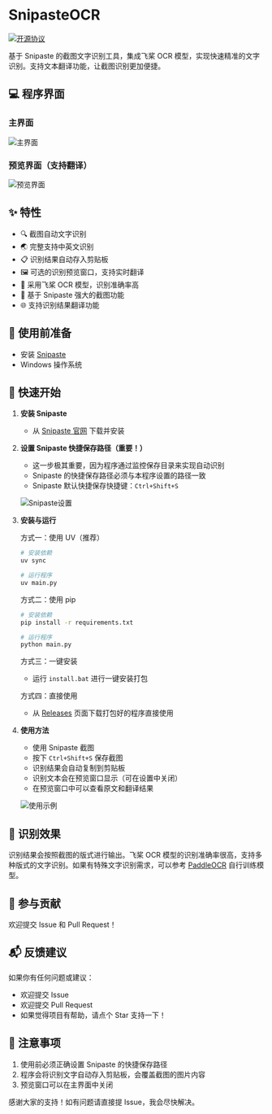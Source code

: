 # SnipasteOCR

[![开源协议](https://img.shields.io/badge/license-MIT-blue.svg)](LICENSE)

基于 Snipaste 的截图文字识别工具，集成飞桨 OCR 模型，实现快速精准的文字识别。支持文本翻译功能，让截图识别更加便捷。
   
## 💻 程序界面

### 主界面
![主界面](images/3.png)
    
### 预览界面（支持翻译）
![预览界面](images/4.png)

## ✨ 特性

- 🔍 截图自动文字识别
- 🌏 完整支持中英文识别
- 📋 识别结果自动存入剪贴板
- 🖼️ 可选的识别预览窗口，支持实时翻译
- 🚀 采用飞桨 OCR 模型，识别准确率高
- 🔧 基于 Snipaste 强大的截图功能
- 🌐 支持识别结果翻译功能

## 📝 使用前准备

- 安装 [Snipaste](https://www.snipaste.com/)
- Windows 操作系统

## 🚀 快速开始

1. **安装 Snipaste**
   - 从 [Snipaste 官网](https://www.snipaste.com/) 下载并安装

2. **设置 Snipaste 快捷保存路径（重要！）**
   - 这一步极其重要，因为程序通过监控保存目录来实现自动识别
   - Snipaste 的快捷保存路径必须与本程序设置的路径一致
   - Snipaste 默认快捷保存快捷键：`Ctrl+Shift+S`

   ![Snipaste设置](images/1.png)

3. **安装与运行**

   方式一：使用 UV（推荐）
   ```bash
   # 安装依赖
   uv sync
   
   # 运行程序
   uv main.py
   ```

   方式二：使用 pip
   ```bash
   # 安装依赖
   pip install -r requirements.txt
   
   # 运行程序
   python main.py
   ```

   方式三：一键安装
   - 运行 `install.bat` 进行一键安装打包
   
   方式四：直接使用
   - 从 [Releases](https://github.com/yourusername/SnipasteOCR/releases) 页面下载打包好的程序直接使用

4. **使用方法**
   - 使用 Snipaste 截图
   - 按下 `Ctrl+Shift+S` 保存截图
   - 识别结果会自动复制到剪贴板
   - 识别文本会在预览窗口显示（可在设置中关闭）
   - 在预览窗口中可以查看原文和翻译结果

   ![使用示例](images/2.png)

## 🎯 识别效果

识别结果会按照截图的版式进行输出。飞桨 OCR 模型的识别准确率很高，支持多种版式的文字识别。如果有特殊文字识别需求，可以参考 [PaddleOCR](https://github.com/PaddlePaddle/PaddleOCR) 自行训练模型。

## 🤝 参与贡献

欢迎提交 Issue 和 Pull Request！

## 📬 反馈建议

如果你有任何问题或建议：
- 欢迎提交 Issue
- 欢迎提交 Pull Request
- 如果觉得项目有帮助，请点个 Star 支持一下！

## 📌 注意事项

1. 使用前必须正确设置 Snipaste 的快捷保存路径
2. 程序会将识别文字自动存入剪贴板，会覆盖截图的图片内容
3. 预览窗口可以在主界面中关闭

感谢大家的支持！如有问题请直接提 Issue，我会尽快解决。